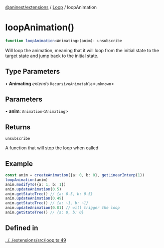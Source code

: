[@aninest/extensions](../../index.md) / [Loop](../index.md) / loopAnimation

# loopAnimation()

```ts
function loopAnimation<Animating>(anim): unsubscribe
```

Will loop the animation, meaning that it will loop from the initial state to the target state and jump back to the initial state.

## Type Parameters

• **Animating** *extends* `RecursiveAnimatable`\<`unknown`\>

## Parameters

• **anim**: `Animation`\<`Animating`\>

## Returns

`unsubscribe`

A function that will stop the loop when called

## Example

```ts
const anim = createAnimation({a: 0, b: 0}, getLinearInterp(1))
loopAnimation(anim)
anim.modifyTo({a: 1, b: 1})
anim.updateAnimation(0.5)
anim.getStateTree() // {a: 0.5, b: 0.5}
anim.updateAnimation(0.49)
anim.getStateTree() // {a: ~1, b: ~1}
anim.updateAnimation(0.01) // will trigger the loop
anim.getStateTree() // {a: 0, b: 0}
```

## Defined in

[../../extensions/src/loop.ts:49](https://github.com/zphrs/aninest/blob/638398f3759b1c9c8747db3d93d805b9d84d9bf5/extensions/src/loop.ts#L49)

